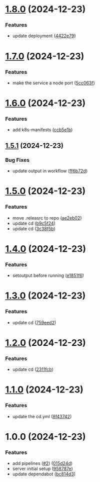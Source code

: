 # [1.8.0](https://github.com/yassinebk/golang-ci-cd/compare/v1.7.0...v1.8.0) (2024-12-23)


### Features

* update deployment ([4422e79](https://github.com/yassinebk/golang-ci-cd/commit/4422e7912a9f6f19c4c199b03449f0a60ac7ec7d))

# [1.7.0](https://github.com/yassinebk/golang-ci-cd/compare/v1.6.0...v1.7.0) (2024-12-23)


### Features

* make the service a node port ([5cc063f](https://github.com/yassinebk/golang-ci-cd/commit/5cc063f1276e08c4aefe492ace30ebfa0dff046c))

# [1.6.0](https://github.com/yassinebk/golang-ci-cd/compare/v1.5.1...v1.6.0) (2024-12-23)


### Features

* add k8s-manifests ([ccb5e1b](https://github.com/yassinebk/golang-ci-cd/commit/ccb5e1bf97ab5181e51f15902723f26ecf64e779))

## [1.5.1](https://github.com/yassinebk/golang-ci-cd/compare/v1.5.0...v1.5.1) (2024-12-23)


### Bug Fixes

* update output in workflow ([ff6b72d](https://github.com/yassinebk/golang-ci-cd/commit/ff6b72de6dabecf7900c0e0427af3f41a3d481f9))

# [1.5.0](https://github.com/yassinebk/golang-ci-cd/compare/v1.4.0...v1.5.0) (2024-12-23)


### Features

* move .releasrc to repo ([ae2eb02](https://github.com/yassinebk/golang-ci-cd/commit/ae2eb023d327a176ae7bac9ffef1483295d21735))
* update cd ([b9c5f24](https://github.com/yassinebk/golang-ci-cd/commit/b9c5f248f3976cdbb34510269487d840d63a6381))
* update cd ([3c38f5b](https://github.com/yassinebk/golang-ci-cd/commit/3c38f5becac1481d07ef2559dc826ccb421088c7))

# [1.4.0](https://github.com/yassinebk/golang-ci-cd/compare/v1.3.0...v1.4.0) (2024-12-23)


### Features

* setoutput before running ([e1851f6](https://github.com/yassinebk/golang-ci-cd/commit/e1851f67b8149c5ba9020216da5d634121ad1d9a))

# [1.3.0](https://github.com/yassinebk/golang-ci-cd/compare/v1.2.0...v1.3.0) (2024-12-23)


### Features

* update cd ([759eed2](https://github.com/yassinebk/golang-ci-cd/commit/759eed23726ffddd1738dba971306508321e2b48))

# [1.2.0](https://github.com/yassinebk/golang-ci-cd/compare/v1.1.0...v1.2.0) (2024-12-23)


### Features

* update cd ([2311fcb](https://github.com/yassinebk/golang-ci-cd/commit/2311fcbf6c354cb97b8d3c01f3391aa88e62456a))

# [1.1.0](https://github.com/yassinebk/golang-ci-cd/compare/v1.0.0...v1.1.0) (2024-12-23)


### Features

* update the cd.yml ([8f43742](https://github.com/yassinebk/golang-ci-cd/commit/8f437421b53450e1432d93dcd2c5c682ad61533f))

# 1.0.0 (2024-12-23)


### Features

* add pipelines ([#2](https://github.com/yassinebk/golang-ci-cd/issues/2)) ([015d24d](https://github.com/yassinebk/golang-ci-cd/commit/015d24d7ca59054e7241f4fc292929b7b0acd4b9))
* server initial setup ([958787e](https://github.com/yassinebk/golang-ci-cd/commit/958787e8b428174a0f3a816a6b3b35805ee62842))
* update dependabot ([bc814d3](https://github.com/yassinebk/golang-ci-cd/commit/bc814d38c3fa5ef38afc492887a5fcb9969fa074))
